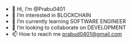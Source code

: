 - 👋 Hi, I’m @Prabu0401
- 👀 I’m interested in BLOCKCHAIN
- 🌱 I’m currently learning SOFTWARE ENGINEER
- 💞️ I’m looking to collaborate on DEVELOPMENT
- 📫 How to reach me prabud0401@gmail.com

<!---
Prabu0401/Prabu0401 is a ✨ special ✨ repository because its `README.md` (this file) appears on your GitHub profile.
You can click the Preview link to take a look at your changes.
--->
